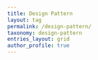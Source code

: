 ```yaml
---
title: Design Pattern
layout: tag
permalink: /design-pattern/
taxonomy: design-pattern
entries_layout: grid
author_profile: true
---
```


